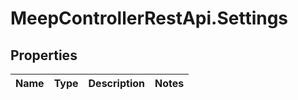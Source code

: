 # MeepControllerRestApi.Settings

## Properties
Name | Type | Description | Notes
------------ | ------------- | ------------- | -------------


